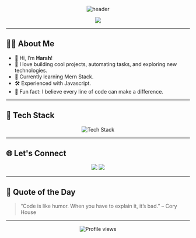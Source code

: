 <!-- Profile README for Harsh266/Harsh266 -->

<!-- Banner Image (Optional) -->
<p align="center">
  <img src="https://capsule-render.vercel.app/api?type=waving&color=gradient&height=180&section=header&text=Hi%20there!%20I'm%20Harsh%20👋&fontSize=35&fontAlign=50&fontColor=ffffff" alt="header"/>
</p>

<p align="center">
  <img src="https://readme-typing-svg.herokuapp.com/?lines=Welcome+to+my+GitHub+Profile!;Always+learning+something+new;Passionate+about+Technology+💻;Let's+connect+and+collaborate!&center=true&width=500&height=50" />
</p>

---

## 🙋‍♂️ About Me

- 👋 Hi, I’m **Harsh**!
- 🚀 I love building cool projects, automating tasks, and exploring new technologies.
- 🌱 Currently learning Mern Stack.
- 🛠️ Experienced with Javascript.
- 🎯 Fun fact: I believe every line of code can make a difference.

---

## 🔧 Tech Stack

<p align="center">
  <!-- Add/Remove icons as per your skills -->
  <img src="https://skillicons.dev/icons?i=python,js,html,css,react,nodejs,git,github,vscode,php,mongodb" alt="Tech Stack" />
</p>

---

## 🌐 Let's Connect

<p align="center">
  <a href="https://www.linkedin.com/in/your-linkedin/" target="_blank"><img src="https://img.shields.io/badge/LinkedIn-blue?style=for-the-badge&logo=linkedin" /></a>
  <a href="mailto:harshvekriya441@gmail.com"><img src="https://img.shields.io/badge/Email-D14836?style=for-the-badge&logo=gmail" /></a></a>
  <!-- Add more social links as needed -->
</p>

---

## 📢 Quote of the Day

> “Code is like humor. When you have to explain it, it’s bad.” – Cory House

---

<p align="center">
  <img src="https://komarev.com/ghpvc/?username=Harsh266&style=flat-square&color=blue" alt="Profile views" />
</p>

<!-- Feel free to customize further! -->

